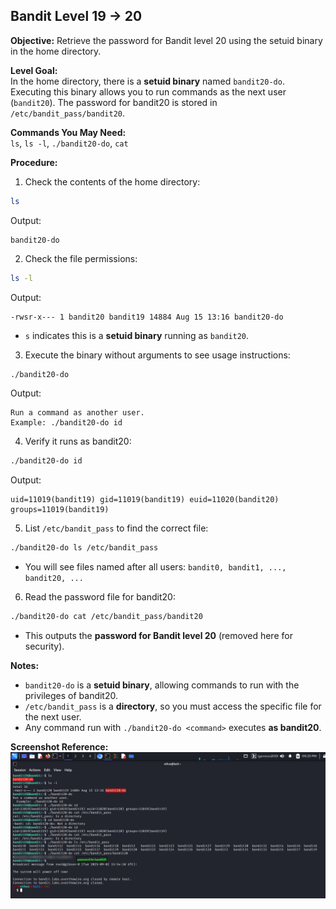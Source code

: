 ## Bandit Level 19 → 20

**Objective:** Retrieve the password for Bandit level 20 using the setuid binary in the home directory.

**Level Goal:**  
In the home directory, there is a **setuid binary** named `bandit20-do`. Executing this binary allows you to run commands as the next user (`bandit20`). The password for bandit20 is stored in `/etc/bandit_pass/bandit20`.

**Commands You May Need:**  
`ls`, `ls -l`, `./bandit20-do`, `cat`

**Procedure:**  
1. Check the contents of the home directory:  
```bash
ls
```
Output:
```
bandit20-do
```

2. Check the file permissions:  
```bash
ls -l
```
Output:
```
-rwsr-x--- 1 bandit20 bandit19 14884 Aug 15 13:16 bandit20-do
```
- `s` indicates this is a **setuid binary** running as `bandit20`.

3. Execute the binary without arguments to see usage instructions:  
```bash
./bandit20-do
```
Output:
```
Run a command as another user.
Example: ./bandit20-do id
```

4. Verify it runs as bandit20:  
```bash
./bandit20-do id
```
Output:
```
uid=11019(bandit19) gid=11019(bandit19) euid=11020(bandit20) groups=11019(bandit19)
```

5. List `/etc/bandit_pass` to find the correct file:  
```bash
./bandit20-do ls /etc/bandit_pass
```
- You will see files named after all users: `bandit0, bandit1, ..., bandit20, ...`

6. Read the password file for bandit20:  
```bash
./bandit20-do cat /etc/bandit_pass/bandit20
```
- This outputs the **password for Bandit level 20** (removed here for security).

**Notes:**  
- `bandit20-do` is a **setuid binary**, allowing commands to run with the privileges of bandit20.  
- `/etc/bandit_pass` is a **directory**, so you must access the specific file for the next user.  
- Any command run with `./bandit20-do <command>` executes **as bandit20**.

**Screenshot Reference:**  
![Output](screenshots/command.png)
